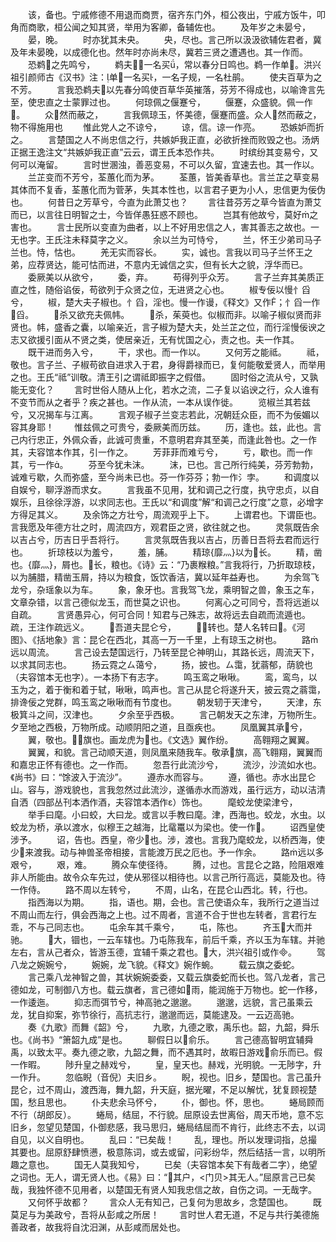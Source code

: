 <!-- { "loadSidebar": true } -->
　　该，备也。宁戚修德不用退而商贾，宿齐东门外，桓公夜出，宁戚方饭牛，叩角而商歌，桓公闻之知其贤，举用为客卿，备辅佐也。
　　及年岁之未晏兮，
　　晏，晚。
　　时亦犹其未央。
　　央，尽也。言己所以汲汲欲辅佐君者，冀及年未晏晚，以成德化也。然年时亦尚未尽，冀若三贤之遭遇也。其一作而。
　　恐鹈之先鸣兮，
　　鹈夫，一名买，常以春分日鸣也。鹈一作单。洪兴祖引颜师古《汉书》注：单一名买，一名子规，一名杜鹃。
　　使夫百草为之不芳。
　　言我恐鹈夫以先春分鸣使百草华英摧落，芬芳不得成也，以喻谗言先至，使忠直之士蒙罪过也。
　　何琼佩之偃蹇兮，
　　偃蹇，众盛貌。佩一作。
　　众然而蔽之，
　　言我佩琼玉，怀美德，偃蹇而盛。众人然而蔽之，物不得施用也
　　惟此党人之不谅兮，
　　谅，信。谅一作亮。
　　恐嫉妒而折之。
　　言楚国之人不尚忠信之行，共嫉妒我正直，必欲折挫而败毁之也。汤炳正据王逸注文“共嫉妒我正直”云云，谓王氏本恐作共。
　　时缤纷其变易兮，又何可以淹留。
　　言时世溷浊，善恶变易，不可以久留，宜速去也。其一作以。
　　兰芷变而不芳兮，荃蕙化而为茅。
　　荃蕙，皆美香草也。言兰芷之草变易其体而不复香，荃蕙化而为菅茅，失其本性也，以言君子更为小人，忠信更为佞伪也。
　　何昔日之芳草兮，今直为此萧艾也？
　　言往昔芬芳之草今皆直为萧艾而已，以言往日明智之士，今皆佯愚狂惑不顾也。
　　岂其有他故兮，莫好之害也。
　　言士民所以变直为曲者，以上不好用忠信之人，害其善志之故也。一无也字。王氏注未释莫字之义。
　　余以兰为可恃兮，
　　兰，怀王少弟司马子兰也。恃，怙也。
　　羌无实而容长。
　　实，诚也。言我以司马子兰怀王之弟，应荐贤达，能可怙而进，不意内无诚信之实，但有长大之貌，浮华而已。
　　委厥美以从欲兮，
　　委，弃。
　　苟得列乎众芳。
　　言子兰弃其美质正直之性，随俗谄佞，苟欲列于众贤之位，无进贤之心也。
　　椒专佞以慢忄舀兮，
　　椒，楚大夫子椒也。忄舀，淫也。慢一作谩，《释文》又作；忄舀一作舀。
　　杀又欲充夫佩帏。
　　杀，茱萸也。似椒而非。以喻子椒似贤而非贤也。帏，盛香之囊，以喻亲近，言子椒为楚大夫，处兰芷之位，而行淫慢佞谀之志又欲援引面从不贤之类，使居亲近，无有忧国之心，责之也。夫一作其。
　　既干进而务入兮，
　　干，求也。而一作以。
　　又何芳之能祗。
　　祗，敬也。言子兰、子椒苟欲自进求入于君，身得爵禄而已，复何能敬爱贤人，而举用之也。王氏“祗”训敬。清王引之谓祗即振字之假借。
　　固时俗之流从兮，又孰能无变化？
　　言时世俗人随从上化，若水之流，二子复以谄谀之行，众人谁有不变节而从之者乎？疾之甚也。一作从流，一本从误作徙。
　　览椒兰其若兹兮，又况揭车与江离。
　　言观子椒子兰变志若此，况朝廷众臣，而不为佞媚以容其身耶！
　　惟兹佩之可贵兮，委厥美而历兹。
　　历，逢也。兹，此也。言己内行忠正，外佩众香，此诚可贵重，不意明君弃其至美，而逢此咎也。之一作其，夫容馆本作其，引一作之。
　　芳菲菲而难亏兮，
　　亏，歇也。而一作其，亏一作。
　　芬至今犹未沫。
　　沫，已也。言己所行纯美，芬芳勃勃，诚难亏歇，久而弥盛，至今尚未已也。芬一作芬芬；勃一作氵孛。
　　和调度以自娱兮，聊浮游而求女。
　　言我虽不见用，犹和调己之行度，执守忠贞，以自娱乐，且徐徐浮游，以求同志也。王氏以“和调度”解“和调己之行度”之意，必增字方得足其义。
　　及余饰之方壮兮，周流观乎上下。
　　上谓君也。下谓臣也。言我愿及年德方壮之时，周流四方，观君臣之贤，欲往就之也。
　　灵氛既告余以吉占兮，历吉日乎吾将行。
　　言灵氛既告我以吉占，历善日吾将去君而远行也。
　　折琼枝以为羞兮，
　　羞，脯。
　　精琼{靡灬}以为长。
　　精，凿也。{靡灬}，屑也。长，粮也。《诗》云：“乃裹糇粮。”言我将行，乃折取琼枝，以为脯腊，精凿玉屑，持以为粮食，饭饮香洁，冀以延年益寿也。
　　为余驾飞龙兮，杂瑶象以为车。
　　象，象牙也。言我驾飞龙，乘明智之兽，象玉之车，文章杂错，以言己德似龙玉，而世莫之识也。
　　何离心之可同兮，吾将远逝以自疏。
　　言贤愚异心，何可合同！知君与己殊志，故将远去自疏而流遁也。疏，王注作疏远义。
　　吾道夫昆仑兮，
　　，转也。楚人名转曰。《河图》、《括地象》言：昆仑在西北，其高一万一千里，上有琼玉之树也。
　　路远以周流。
　　言己设去楚国远行，乃转至昆仑神明山，其路长远，周流天下，以求其同志也。
　　扬云霓之ㄙ蔼兮，
　　扬，披也。ㄙ霭，犹蓊郁，荫貌也（夫容馆本无也字）。一本扬下有志字。
　　鸣玉鸾之啾啾。
　　鸾，鸾鸟，以玉为之，着于衡和着于轼，啾啾，鸣声也。言己从昆仑将遂升天，披云霓之蓊霭，排谗佞之党群，鸣玉鸾之啾啾而有节度也。
　　朝发轫于天津兮，
　　天津，东极箕斗之间，汉津也。
　　夕余至乎西极。
　　言己朝发天之东津，万物所生。夕至地之西极，万物所成。动顺阴阳之道，且亟疾也。
　　凤凰翼其承兮，
　　翼，敬也。，旗也。画龙虎为也。《文选》翼作纷。
　　高翱翔之翼翼。
　　翼翼，和貌。言己动顺天道，则凤凰来随我车。敬承旗，高飞翱翔，翼翼而和嘉忠正怀有德也。之一作而。
　　忽吾行此流沙兮，
　　流沙，沙流如水也。《尚书》曰：“馀波入于流沙”。
　　遵赤水而容与。
　　遵，循也。赤水出昆仑山。容与，游戏貌也，言我忽然过此流沙，遂循赤水而游戏，虽行远方，动以洁清自洒（四部丛刊本洒作酒，夫容馆本洒作ε）饰也。
　　麾蛟龙使梁津兮，
　　举手曰麾。小曰蛟，大曰龙。或言以手教曰麾。津，西海也。蛟龙，水虫。以蛟龙为桥，承以渡水，似穆王之越海，比鼋鼍以为梁也。使一作。
　　诏西皇使涉予。
　　诏，告也。西皇，帝少也。涉，渡也。言我乃麾蛟龙，以桥西海，使少来渡我。动与神兽圣帝相接，言能渡万民之厄也。予一作余。
　　路远以多艰兮，
　　艰，难。
　　腾众车使径待。
　　腾，过也。言昆仑之路，险阻艰难非人所能由。故令众车先过，使从邪径以相待也。以言己所行高远，莫能及也。待一作侍。
　　路不周以左转兮，
　　不周，山名，在昆仑山西北。转，行也。
　　指西海以为期。
　　指，语也。期，会也。言己使语众车，我所行之道当过不周山而左行，俱会西海之上也。过不周者，言道不合于世也左转者，言君行左乖，不与己同志也。
　　屯余车其千乘兮，
　　屯，陈也。
　　齐玉大而并驰。
　　大，锢也，一云车辖也。乃屯陈我车，前后千乘，齐以玉为车辖。并驰左右，言从己者众，皆游玉德，宜辅千乘之君也。大，洪兴祖引或作。
　　驾八龙之婉婉兮，
　　婉婉，龙飞貌。《释文》婉作蜿。
　　载云旗之委蛇。
　　言己乘八龙神智之兽，其状婉婉委委，又载云旗委蛇而长也。驾八龙者，言己德如龙，可制御八方也。载云旗者，言己德如雨，能润施于万物也。蛇一作移，一作逶迤。
　　抑志而弭节兮，神高驰之邈邈。
　　邈邈，远貌，言己虽乘云龙，犹自抑案，弥节徐行，高抗志行，邈邈而远，莫能逮及。一云迈高驰。
　　奏《九歌》而舞《韶》兮，
　　九歌，九德之歌，禹乐也。韶，九韶，舜乐也。《尚书》“箫韶九成”是也。
　　聊假日以俞乐。
　　言己德高智明宜辅舜禹，以致太平。奏九德之歌，九韶之舞，而不遇其时，故暇日游戏俞乐而已。假一作暇。
　　陟升皇之赫戏兮，
　　皇，皇天也。赫戏，光明貌。一无陟字，升一作升。
　　忽临睨（音倪）夫旧乡。
　　睨，视也。旧乡，楚国也。言己虽升昆仑，过不周山，渡西海，舞九韶，升天庭，据光曜，不足以解忧，犹复顾视楚国，愁且思也。
　　仆夫悲余马怀兮，
　　仆，御也。怀，思也。
　　蜷局顾而不行（胡郎反）。
　　蜷局，结屈，不行貌。屈原设去世离俗，周天币地，意不忘旧乡，忽望见楚国，仆御悲感，我马思归，蜷局结屈而不肯行，此终志不去，以词自见，以义自明也。
　　乱曰：“已矣哉！
　　乱，理也。所以发理词指，总撮其要也。屈原舒肆愤懑，极意陈词，或去或留，问彩纷华，然后结括一言，以明所趣之意也。
　　国无人莫我知兮，
　　已矣（夫容馆本矣下有哉者二字），绝望之词也。无人，谓无贤人也。《易》曰：“其户，<门贝>其无人。”屈原言己已矣哉，我独怀德不见用者，以楚国无有贤人知我忠信之故，自伤之词。一无哉字。
　　又何怀乎故都？
　　言众人无有知己，己复何为思故乡，念楚国也。
　　既莫足与为美政兮，吾将从彭咸之所居！
　　言时世人君无道，不足与共行美德施善政者，故我将自沈汨渊，从彭咸而居处也。
